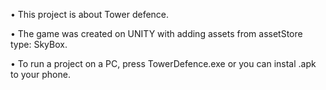 • This project is about Tower defence.

• The game was created on UNITY with adding assets from assetStore type: SkyBox.

• To run a project on a PC, press TowerDefence.exe or you can instal .apk to your phone.